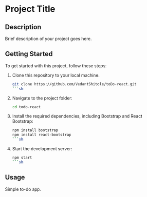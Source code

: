 # Project Title

## Description

Brief description of your project goes here.

## Getting Started

To get started with this project, follow these steps:

1. Clone this repository to your local machine.
   ```sh
   git clone https://github.com/VedantShitole/toDo-react.git
   ```sh  
3. Navigate to the project folder:
   ```sh
   cd todo-react
   ```
4. Install the required dependencies, including Bootstrap and React Bootstrap:
   ```sh
   npm install bootstrap
   npm install react-bootstrap
   ```sh
5. Start the development server:
   ```sh
   npm start
   ```sh

## Usage

Simple to-do app.
